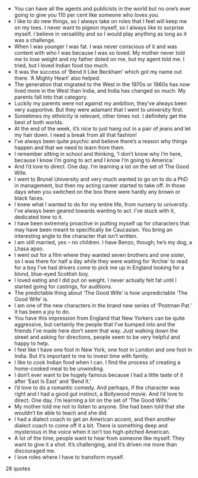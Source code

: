 - You can have all the agents and publicists in the world but no one’s ever going to give you 110 per cent like someone who loves you.
 - I like to do new things, so I always take on roles that I feel will keep me on my toes. I never want to pigeon myself, so I always like to surprise myself. I believe in versatility and so I would play anything as long as it was a challenge.
 - When I was younger I was fat. I was never conscious of it and was content with who I was because I was so loved. My mother never told me to lose weight and my father doted on me, but my agent told me. I tried, but I loved Indian food too much.
 - It was the success of ‘Bend it Like Beckham’ which got my name out there. ‘A Mighty Heart’ also helped.
 - The generation that migrated to the West in the 1970s or 1960s has now lived more in the West than India, and India has changed so much. My parents fall into that category.
 - Luckily my parents were not against my ambition, they’ve always been very supportive. But they were adamant that I went to university first.
 - Sometimes my ethnicity is relevant, other times not. I definitely get the best of both worlds.
 - At the end of the week, it’s nice to just hang out in a pair of jeans and let my hair down. I need a break from all that fashion!
 - I’ve always been quite psychic and believe there’s a reason why things happen and that we need to learn from them.
 - I remember sitting in school and thinking, ‘I don’t know why I’m here, because I know I’m going to act and I know I’m going to America.’
 - And I’d love to direct. One day. I’m learning a lot on the set of The Good Wife.
 - I went to Brunel University and very much wanted to go on to do a PhD in management, but then my acting career started to take off. In those days when you switched on the box there were hardly any brown or black faces.
 - I knew what I wanted to do for my entire life, from nursery to university. I’ve always been geared towards wanting to act. I’ve stuck with it, dedicated time to it.
 - I have been extremely proactive in putting myself up for characters that may have been meant to specifically be Caucasian. You bring an interesting angle to the character that isn’t written.
 - I am still married, yes – no children. I have Benzo, though; he’s my dog, a Lhasa apso.
 - I went out for a film where they wanted seven brothers and one sister, so I was there for half a day while they were waiting for ‘Archie’ to read for a boy I’ve had drivers come to pick me up in England looking for a blond, blue-eyed Scottish boy.
 - I loved eating and I did put on weight. I never actually felt fat until I started going for castings, for auditions.
 - The predictable thing about ‘The Good Wife’ is how unpredictable ‘The Good Wife’ is.
 - I am one of the new characters in the brand new series of ‘Postman Pat.’ It has been a joy to do.
 - You have this impression from England that New Yorkers can be quite aggressive, but certainly the people that I’ve bumped into and the friends I’ve made here don’t seem that way. Just walking down the street and asking for directions, people seem to be very helpful and happy to help.
 - I feel like I have one foot in New York, one foot in London and one foot in India. But it’s important to me to invest time with family.
 - I like to cook Indian food when I can. I find the process of creating a home-cooked meal to be unwinding.
 - I don’t ever want to be hugely famous because I had a little taste of it after ‘East Is East’ and ‘Bend It.’
 - I’d love to do a romantic comedy. And perhaps, if the character was right and I had a good gut instinct, a Bollywood movie. And I’d love to direct. One day. I’m learning a lot on the set of ‘The Good Wife.’
 - My mother told me not to listen to anyone. She had been told that she wouldn’t be able to teach and she did.
 - I had a dialect coach to get an American accent, and then another dialect coach to come off it a bit. There is something deep and mysterious in the voice when it isn’t too high-pitched American.
 - A lot of the time, people want to hear from someone like myself. They want to give it a shot. It’s challenging, and it’s driven me more than discouraged me.
 - I love roles where I have to transform myself.

28 quotes